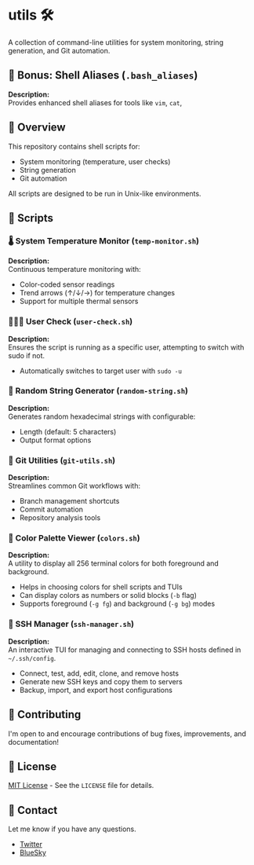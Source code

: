 # utils 🛠️

A collection of command-line utilities for system monitoring, string generation, and Git automation.

## 🎁 Bonus: Shell Aliases (` .bash_aliases `)

**Description:**  
Provides enhanced shell aliases for tools like `vim`, `cat`,

## 🧠 Overview

This repository contains shell scripts for:

- System monitoring (temperature, user checks)
- String generation
- Git automation

All scripts are designed to be run in Unix-like environments.

## 🧩 Scripts

### 🌡️ System Temperature Monitor (`temp-monitor.sh`)

**Description:**  
Continuous temperature monitoring with:

- Color-coded sensor readings
- Trend arrows (↑/↓/→) for temperature changes
- Support for multiple thermal sensors

### 🧑‍🤝‍🧑 User Check (`user-check.sh`)

**Description:**  
Ensures the script is running as a specific user, attempting to switch with sudo if not.

- Automatically switches to target user with `sudo -u`

### 🎲 Random String Generator (`random-string.sh`)

**Description:**  
Generates random hexadecimal strings with configurable:

- Length (default: 5 characters)
- Output format options

### 🧾 Git Utilities (`git-utils.sh`)

**Description:**  
Streamlines common Git workflows with:

- Branch management shortcuts
- Commit automation
- Repository analysis tools

### 🎨 Color Palette Viewer (`colors.sh`)

**Description:**  
A utility to display all 256 terminal colors for both foreground and background.

- Helps in choosing colors for shell scripts and TUIs
- Can display colors as numbers or solid blocks (`-b` flag)
- Supports foreground (`-g fg`) and background (`-g bg`) modes

### 🔑 SSH Manager (`ssh-manager.sh`)

**Description:**  
An interactive TUI for managing and connecting to SSH hosts defined in `~/.ssh/config`.

- Connect, test, add, edit, clone, and remove hosts
- Generate new SSH keys and copy them to servers
- Backup, import, and export host configurations

## 🤝 Contributing

I'm open to and encourage contributions of bug fixes, improvements, and documentation!

## 📜 License

[MIT License](LICENSE) - See the `LICENSE` file for details.

## 📧 Contact

Let me know if you have any questions.

- [Twitter](https://twitter.com/IAmDanielV)
- [BlueSky](https://bsky.app/profile/iamdanielv.bsky.social)

